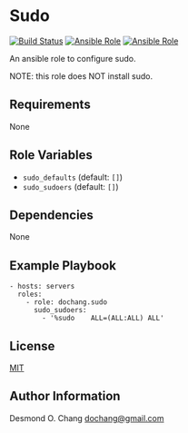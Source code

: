 Sudo
====

[![Build Status](https://travis-ci.org/dochang/ansible-role-sudo.svg?branch=master)](https://travis-ci.org/dochang/ansible-role-sudo)
[![Ansible Role](https://img.shields.io/ansible/role/25483.svg)](https://galaxy.ansible.com/dochang/sudo/)
[![Ansible Role](https://img.shields.io/ansible/role/d/25483.svg)](https://galaxy.ansible.com/dochang/sudo/)

An ansible role to configure sudo.

NOTE: this role does NOT install sudo.

Requirements
------------

None

Role Variables
--------------

  - `sudo_defaults` (default: `[]`)
  - `sudo_sudoers` (default: `[]`)

Dependencies
------------

None

Example Playbook
----------------

    - hosts: servers
      roles:
        - role: dochang.sudo
          sudo_sudoers:
            - '%sudo	ALL=(ALL:ALL) ALL'

License
-------

[MIT](https://dochang.mit-license.org/)

Author Information
------------------

Desmond O. Chang <dochang@gmail.com>
